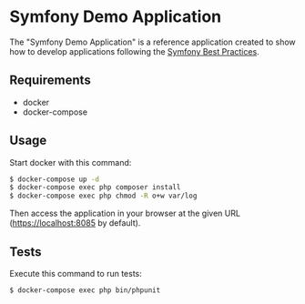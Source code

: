 Symfony Demo Application
========================

The "Symfony Demo Application" is a reference application created to show how
to develop applications following the [Symfony Best Practices][1].

Requirements
------------

  * docker
  * docker-compose
  
Usage
-----

Start docker with this command:

```bash
$ docker-compose up -d
$ docker-compose exec php composer install
$ docker-compose exec php chmod -R o+w var/log
```

Then access the application in your browser at the given URL (<https://localhost:8085> by default).

Tests
-----

Execute this command to run tests:

```bash
$ docker-compose exec php bin/phpunit
```

[1]: https://symfony.com/doc/current/best_practices.html
[2]: https://symfony.com/doc/current/reference/requirements.html
[3]: https://symfony.com/doc/current/cookbook/configuration/web_server_configuration.html
[4]: https://symfony.com/download

